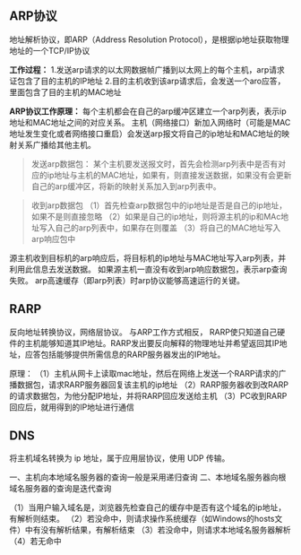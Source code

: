 
## ARP协议

地址解析协议，即ARP（Address Resolution Protocol），是根据ip地址获取物理地址的一个TCP/IP协议

**工作过程：**
1.发送arp请求的以太网数据帧广播到以太网上的每个主机，arp请求证包含了目的主机的IP地址
2.目的主机收到该arp请求后，会发送一个aro应答，里面包含了目的主机的MAC地址

**ARP协议工作原理：**
每个主机都会在自己的arp缓冲区建立一个arp列表，表示ip地址和MAC地址之间的对应关系。
主机（网络接口）新加入网络时（可能是MAC地址发生变化或者网络接口重启）会发送arp报文将自己的ip地址和MAC地址的映射关系广播给其他主机。

>发送arp数据包：
某个主机要发送报文时，首先会检测arp列表中是否有对应的ip地址与主机的MAC地址，如果有，则直接发送数据，如果没有会更新自己的arp缓冲区，将新的映射关系加入到arp列表中。

>收到arp数据包
（1）首先检查arp数据包中的ip地址是否是自己的ip地址，如果不是则直接忽略
（2）如果是自己的ip地址，则将源主机的ip和MAc地址写入自己的arp列表中，如果存在则覆盖
（3）将自己的MAC地址写入arp响应包中

源主机收到目标机的arp响应后，将目标机的ip地址与MAC地址写入arp列表，并利用此信息去发送数据。
如果源主机一直没有收到arp响应数据包，表示arp查询失败。
arp高速缓存（即arp列表）时arp协议能够高速运行的关键。

## RARP

反向地址转换协议，网络层协议。
与ARP工作方式相反，
RARP使只知道自己硬件的主机能够知道其IP地址。RARP发出要反向解释的物理地址并希望返回其IP地址，应答包括能够提供所需信息的RARP服务器发出的IP地址。

原理：
（1）主机从网卡上读取mac地址，然后在网络上发送一个RARP请求的广播数据包，请求RARP服务器回复该主机的ip地址
（2）RARP服务器收到改RARP的请求数据包，为他分配IP地址，并将RARP回应发送给主机
（3）PC收到RARP回应后，就用得到的IP地址进行通信

## DNS

将主机域名转换为 ip 地址，属于应用层协议，使用 UDP 传输。

一、主机向本地域名服务器的查询一般是采用递归查询
二、本地域名服务器向根域名服务器的查询是迭代查询

（1）当用户输入域名是，浏览器先检查自己的缓存中是否有这个域名的ip地址，有解析则结束。
（2）若没命中，则请求操作系统缓存（如Windows的hosts文件）中有没有解析结果，有解析结束
（3）若没命中，则请求本地域名服务器解析
（4）若无命中